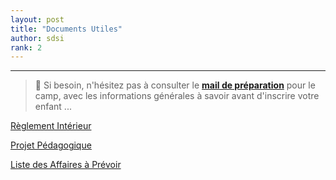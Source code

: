 ```yaml
---
layout: post
title: "Documents Utiles"
author: sdsi
rank: 2
---
```


----

> :mega: Si besoin, n'hésitez pas à consulter le [**mail de préparation**](./mail-preparation.md) pour le camp, avec les informations générales à savoir avant d'inscrire votre enfant ...


[<i class="uil uil-download-alt"></i> Règlement Intérieur](../assets/camp/Reglement_interieur_CSSB.pdf)

[<i class="uil uil-download-alt"></i> Projet Pédagogique](../assets/camp/Projet_pedagogique.pdf)

[<i class="uil uil-notes"></i> Liste des Affaires à Prévoir](./liste-affaires.md)